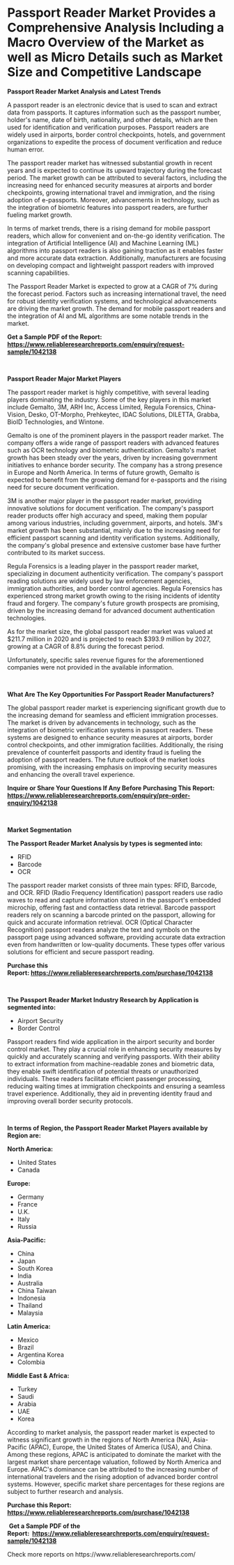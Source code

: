 <p><h1>Passport Reader Market Provides a Comprehensive Analysis Including a Macro Overview of the Market as well as Micro Details such as Market Size and Competitive Landscape</h1></p><p><strong>Passport Reader Market Analysis and Latest Trends</strong></p>
<p><p>A passport reader is an electronic device that is used to scan and extract data from passports. It captures information such as the passport number, holder's name, date of birth, nationality, and other details, which are then used for identification and verification purposes. Passport readers are widely used in airports, border control checkpoints, hotels, and government organizations to expedite the process of document verification and reduce human error.</p><p>The passport reader market has witnessed substantial growth in recent years and is expected to continue its upward trajectory during the forecast period. The market growth can be attributed to several factors, including the increasing need for enhanced security measures at airports and border checkpoints, growing international travel and immigration, and the rising adoption of e-passports. Moreover, advancements in technology, such as the integration of biometric features into passport readers, are further fueling market growth.</p><p>In terms of market trends, there is a rising demand for mobile passport readers, which allow for convenient and on-the-go identity verification. The integration of Artificial Intelligence (AI) and Machine Learning (ML) algorithms into passport readers is also gaining traction as it enables faster and more accurate data extraction. Additionally, manufacturers are focusing on developing compact and lightweight passport readers with improved scanning capabilities.</p><p>The Passport Reader Market is expected to grow at a CAGR of 7% during the forecast period. Factors such as increasing international travel, the need for robust identity verification systems, and technological advancements are driving the market growth. The demand for mobile passport readers and the integration of AI and ML algorithms are some notable trends in the market.</p></p>
<p><strong>Get a Sample PDF of the Report:&nbsp; <a href="https://www.reliableresearchreports.com/enquiry/request-sample/1042138">https://www.reliableresearchreports.com/enquiry/request-sample/1042138</a></strong></p>
<p>&nbsp;</p>
<p><strong>Passport Reader Major Market Players</strong></p>
<p><p>The passport reader market is highly competitive, with several leading players dominating the industry. Some of the key players in this market include Gemalto, 3M, ARH Inc, Access Limited, Regula Forensics, China-Vision, Desko, OT-Morpho, Prehkeytec, IDAC Solutions, DILETTA, Grabba, BioID Technologies, and Wintone.</p><p>Gemalto is one of the prominent players in the passport reader market. The company offers a wide range of passport readers with advanced features such as OCR technology and biometric authentication. Gemalto's market growth has been steady over the years, driven by increasing government initiatives to enhance border security. The company has a strong presence in Europe and North America. In terms of future growth, Gemalto is expected to benefit from the growing demand for e-passports and the rising need for secure document verification.</p><p>3M is another major player in the passport reader market, providing innovative solutions for document verification. The company's passport reader products offer high accuracy and speed, making them popular among various industries, including government, airports, and hotels. 3M's market growth has been substantial, mainly due to the increasing need for efficient passport scanning and identity verification systems. Additionally, the company's global presence and extensive customer base have further contributed to its market success.</p><p>Regula Forensics is a leading player in the passport reader market, specializing in document authenticity verification. The company's passport reading solutions are widely used by law enforcement agencies, immigration authorities, and border control agencies. Regula Forensics has experienced strong market growth owing to the rising incidents of identity fraud and forgery. The company's future growth prospects are promising, driven by the increasing demand for advanced document authentication technologies.</p><p>As for the market size, the global passport reader market was valued at $211.7 million in 2020 and is projected to reach $393.9 million by 2027, growing at a CAGR of 8.8% during the forecast period.</p><p>Unfortunately, specific sales revenue figures for the aforementioned companies were not provided in the available information.</p></p>
<p>&nbsp;</p>
<p><strong>What Are The Key Opportunities For Passport Reader Manufacturers?</strong></p>
<p><p>The global passport reader market is experiencing significant growth due to the increasing demand for seamless and efficient immigration processes. The market is driven by advancements in technology, such as the integration of biometric verification systems in passport readers. These systems are designed to enhance security measures at airports, border control checkpoints, and other immigration facilities. Additionally, the rising prevalence of counterfeit passports and identity fraud is fueling the adoption of passport readers. The future outlook of the market looks promising, with the increasing emphasis on improving security measures and enhancing the overall travel experience.</p></p>
<p><strong>Inquire or Share Your Questions If Any Before Purchasing This Report: <a href="https://www.reliableresearchreports.com/enquiry/pre-order-enquiry/1042138">https://www.reliableresearchreports.com/enquiry/pre-order-enquiry/1042138</a></strong></p>
<p>&nbsp;</p>
<p><strong>Market Segmentation</strong></p>
<p><strong>The Passport Reader Market Analysis by types is segmented into:</strong></p>
<p><ul><li>RFID</li><li>Barcode</li><li>OCR</li></ul></p>
<p><p>The passport reader market consists of three main types: RFID, Barcode, and OCR. RFID (Radio Frequency Identification) passport readers use radio waves to read and capture information stored in the passport's embedded microchip, offering fast and contactless data retrieval. Barcode passport readers rely on scanning a barcode printed on the passport, allowing for quick and accurate information retrieval. OCR (Optical Character Recognition) passport readers analyze the text and symbols on the passport page using advanced software, providing accurate data extraction even from handwritten or low-quality documents. These types offer various solutions for efficient and secure passport reading.</p></p>
<p><strong>Purchase this Report:&nbsp;<a href="https://www.reliableresearchreports.com/purchase/1042138">https://www.reliableresearchreports.com/purchase/1042138</a></strong></p>
<p>&nbsp;</p>
<p><strong>The Passport Reader Market Industry Research by Application is segmented into:</strong></p>
<p><ul><li>Airport Security</li><li>Border Control</li></ul></p>
<p><p>Passport readers find wide application in the airport security and border control market. They play a crucial role in enhancing security measures by quickly and accurately scanning and verifying passports. With their ability to extract information from machine-readable zones and biometric data, they enable swift identification of potential threats or unauthorized individuals. These readers facilitate efficient passenger processing, reducing waiting times at immigration checkpoints and ensuring a seamless travel experience. Additionally, they aid in preventing identity fraud and improving overall border security protocols.</p></p>
<p>&nbsp;</p>
<p><strong>In terms of Region, the Passport Reader Market Players available by Region are:</strong></p>
<p>
    <p> <strong> North America: </strong>
        <ul>
            <li>United States</li>
            <li>Canada</li>
        </ul>
        </p> 
    <p> <strong> Europe: </strong>
        <ul>
            <li>Germany</li>
            <li>France</li>
            <li>U.K.</li>
            <li>Italy</li>
            <li>Russia</li>
        </ul>
        </p> 
    <p> <strong> Asia-Pacific: </strong>
        <ul>
            <li>China</li>
            <li>Japan</li>
            <li>South Korea</li>
            <li>India</li>
            <li>Australia</li>
            <li>China Taiwan</li>
            <li>Indonesia</li>
            <li>Thailand</li>
            <li>Malaysia</li>
        </ul>
        </p> 
    <p> <strong> Latin America: </strong>
        <ul>
            <li>Mexico</li>
            <li>Brazil</li>
            <li>Argentina Korea</li>
            <li>Colombia</li>
        </ul>
        </p> 
    <p> <strong> Middle East & Africa: </strong>
        <ul>
            <li>Turkey</li>
            <li>Saudi</li>
            <li>Arabia</li>
            <li>UAE</li>
            <li>Korea</li>
        </ul>
    </p>
    </p>
<p><p>According to market analysis, the passport reader market is expected to witness significant growth in the regions of North America (NA), Asia-Pacific (APAC), Europe, the United States of America (USA), and China. Among these regions, APAC is anticipated to dominate the market with the largest market share percentage valuation, followed by North America and Europe. APAC's dominance can be attributed to the increasing number of international travelers and the rising adoption of advanced border control systems. However, specific market share percentages for these regions are subject to further research and analysis.</p></p>
<p><strong>Purchase this Report: <a href="https://www.reliableresearchreports.com/purchase/1042138">https://www.reliableresearchreports.com/purchase/1042138</a></strong></p>
<p>&nbsp;<strong>Get a Sample PDF of the Report:&nbsp;&nbsp;<a href="https://www.reliableresearchreports.com/enquiry/request-sample/1042138">https://www.reliableresearchreports.com/enquiry/request-sample/1042138</a></strong></p>
<p><strong></strong></p>
<p>Check more reports on https://www.reliableresearchreports.com/</p>